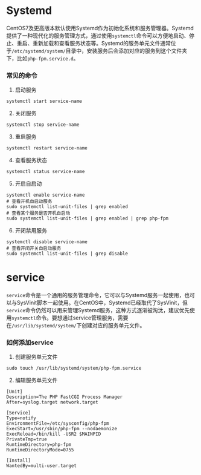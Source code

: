 # Systemd

CentOS7及更高版本默认使用Systemd作为初始化系统和服务管理器。Systemd提供了一种现代化的服务管理方式，通过使用`systemctl`命令可以方便地启动、停止、重启、重新加载和查看服务状态等。Systemd的服务单元文件通常位于`/etc/systemd/system/`目录中，安装服务后会添加对应的服务到这个文件夹下，比如`php-fpm.service.d`。

### 常见的命令

1. 启动服务

```shell
systemctl start service-name
```

2. 关闭服务

```shell
systemctl stop service-name
```

3. 重启服务

```shell
systemctl restart service-name
```

4. 查看服务状态

```shell
systemctl status service-name
```

5. 开启自启动

```shell
systemctl enable service-name
# 查看开机自启动服务
sudo systemctl list-unit-files | grep enabled
# 查看某个服务是否开机自启动
sudo systemctl list-unit-files | grep enabled | grep php-fpm
```

6. 开闭禁用服务

```shell
systemctl disable service-name
# 查看开闭开关自启动服务
sudo systemctl list-unit-files | grep disable
```

# service

`service`命令是一个通用的服务管理命令，它可以与Systemd服务一起使用，也可以与SysVinit脚本一起使用。在CentOS中，Systemd已经取代了SysVinit，但`service`命令仍然可以用来管理Systemd服务，这种方式逐渐被淘汰，建议优先使用`systemctl`命令。要想通过service管理服务，需要在`/usr/lib/systemd/system/`下创建对应的服务单元文件。

### 如何添加service

1. 创建服务单元文件

```shell
sudo touch /usr/lib/systemd/system/php-fpm.service
```

2. 编辑服务单元文件

```vim
[Unit]
Description=The PHP FastCGI Process Manager
After=syslog.target network.target

[Service]
Type=notify
EnvironmentFile=/etc/sysconfig/php-fpm
ExecStart=/usr/sbin/php-fpm --nodaemonize
ExecReload=/bin/kill -USR2 $MAINPID
PrivateTmp=true
RuntimeDirectory=php-fpm
RuntimeDirectoryMode=0755

[Install]
WantedBy=multi-user.target
```
